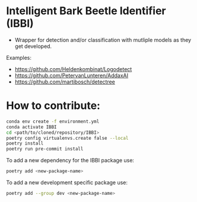 # Intelligent Bark Beetle Identifier (IBBI)

* Wrapper for detection and/or classification with mutliple models as they get developed.

Examples:
- https://github.com/Heldenkombinat/Logodetect
- https://github.com/PetervanLunteren/AddaxAI
- https://github.com/martibosch/detectree


# How to contribute:
```bash
conda env create -f environment.yml
conda activate IBBI
cd <path/to/cloned/repository/IBBI>
poetry config virtualenvs.create false --local
poetry install
poetry run pre-commit install
```

To add a new dependency for the IBBI package use:
```bash
poetry add <new-package-name>
```

To add a new development specific package use:
```bash
poetry add --group dev <new-package-name>
```
